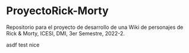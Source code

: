# ProyectoRick-Morty
Repositorio para el proyecto de desarrollo de una Wiki de personajes de Rick &amp; Morty, ICESI, DMI, 3er Semestre, 2022-2.

asdf test
nice